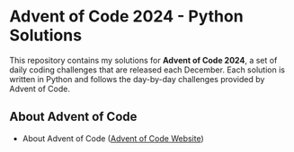 # Advent of Code 2024 - Python Solutions

This repository contains my solutions for **Advent of Code 2024**, a set of daily coding challenges that are released each December. Each solution is written in Python and follows the day-by-day challenges provided by Advent of Code.

## About Advent of Code
- About Advent of Code ([Advent of Code Website](https://adventofcode.com/))

